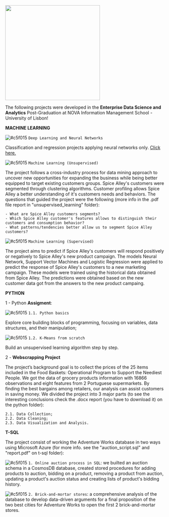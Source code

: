 <img src="https://github.com/AndrePatchy/NOVA-IMS/blob/main/novaimsimage.png?raw=true" width="300" height="300" /> 

The following projects were developed in the **Enterprise Data Science and Analytics** Post-Graduation at NOVA Information Management School - University of Lisbon!

**MACHINE LEARNING**

![#c5f015](https://via.placeholder.com/15/c5f015/c5f015.png) `Deep Learning and Neural Networks` <p>
Classification and regression projects applying neural networks only. [Click here.](./deep_learning/predict_imdb_reviews.ipynb)

![#c5f015](https://via.placeholder.com/15/c5f015/c5f015.png) `Machine Learning (Unsupervised)` <p> 
The project follows a cross-industry process for data mining approach to uncover new opportunities for expanding the business while being better equipped to target existing customers groups. Spice Alley's customers were segmented through clustering algorithms. Customer profiling allows Spice Alley a better understanding of it's customers needs and behaviors. The questions that guided the project were the following (more info in the .pdf file report in "unsupervised_learning" folder):

    - What are Spice Alley customers segments? 
    - Which Spice Alley customer's features allows to distinguish their customers and consumption behavior?
    - What patterns/tendencies better allow us to segment Spice Alley customers? 

![#c5f015](https://via.placeholder.com/15/c5f015/c5f015.png) `Machine Learning (Supervised)` <p> 
The project aims to predict if Spice Alley's customers will respond positively or negatively to Spice Alley's new product campaign. The models Neural Network, Support Vector Machines and Logistic Regression were applied to predict the response of Spice Alley's customers to a new marketing campaign. These models were trained using the historical data obtained from Spice Alley. The predictions were obtained based on the new customer data got from the answers to the new product campaing.  

**PYTHON**

1 - Python **Assigment**: 

![#c5f015](https://via.placeholder.com/15/c5f015/c5f015.png) `1.1. Python basics` <p>
Explore core building blocks of programming, focusing on variables, data structures, and their manipulation;

![#c5f015](https://via.placeholder.com/15/c5f015/c5f015.png) `1.2. K-Means from scratch` <p> 
Build an unsupervised learning algorithm step by step.

2 - **Webscrapping Project** <p>
The project’s background goal is to collect the prices of the 25 items included in the Food Baskets: Operational Program to Support the Neediest People. We got the data of grocery products information with 16866 observations and eight features from 2 Portuguese supermarkets. By finding the best bargains among retailers, our analysis can assist customers in saving money. We divided the project into 3 major parts (to see the interesting conclusions check the .docx report (you have to download it) on the python folder):

    2.1. Data Collection;
    2.2. Data Cleaning;
    2.3. Data Visualization and Analysis.

**T-SQL**

The project consist of working the Adventure Works database in two ways using Microsoft Azure (for more info. see the "auction_script.sql" and "report.pdf" on t-sql folder):

![#c5f015](https://via.placeholder.com/15/c5f015/c5f015.png) `1. Online auction process in SQL`: we builted an auction schema in a CosmosDB database, created stored procedures for adding products to auction, bidding on a product, removing a product from auction, updating a product's auction status and creating lists of product's bidding history. 

![#c5f015](https://via.placeholder.com/15/c5f015/c5f015.png) `2. Brick-and-mortar stores`: a comprehensive analysis of the database to develop data-driven arguments for a final proposition of the two best cities for Adventure Works to open the first 2 brick-and-mortar stores. 
